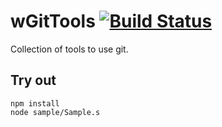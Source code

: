 
# wGitTools [![Build Status](https://travis-ci.org/Wandalen/wGitTools.svg?branch=master)](https://travis-ci.org/Wandalen/wGitTools)

Collection of tools to use git.

## Try out
```
npm install
node sample/Sample.s
```

